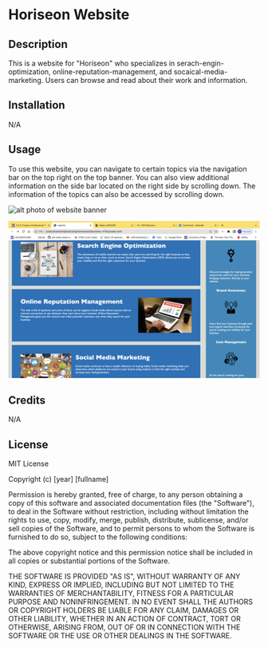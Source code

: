 # Horiseon Website

## Description

This is a website for "Horiseon" who specializes in serach-engin-optimization, online-reputation-management, and socaical-media-marketing. Users can browse and read about their work and information.

## Installation

N/A

## Usage   

To use this website, you can navigate to certain topics via the navigation bar on the top right on the top banner. You can also view additional information on the side bar located on the right side by scrolling down. The information of the topics can also be accessed by scrolling down.

![alt photo of website banner](assets/photo-readme/banner.png)

![alt photo of website main content](assets/photo-readme/main-content.png)

## Credits
N/A

## License

MIT License

Copyright (c) [year] [fullname]

Permission is hereby granted, free of charge, to any person obtaining a copy
of this software and associated documentation files (the "Software"), to deal
in the Software without restriction, including without limitation the rights
to use, copy, modify, merge, publish, distribute, sublicense, and/or sell
copies of the Software, and to permit persons to whom the Software is
furnished to do so, subject to the following conditions:

The above copyright notice and this permission notice shall be included in all
copies or substantial portions of the Software.

THE SOFTWARE IS PROVIDED "AS IS", WITHOUT WARRANTY OF ANY KIND, EXPRESS OR
IMPLIED, INCLUDING BUT NOT LIMITED TO THE WARRANTIES OF MERCHANTABILITY,
FITNESS FOR A PARTICULAR PURPOSE AND NONINFRINGEMENT. IN NO EVENT SHALL THE
AUTHORS OR COPYRIGHT HOLDERS BE LIABLE FOR ANY CLAIM, DAMAGES OR OTHER
LIABILITY, WHETHER IN AN ACTION OF CONTRACT, TORT OR OTHERWISE, ARISING FROM,
OUT OF OR IN CONNECTION WITH THE SOFTWARE OR THE USE OR OTHER DEALINGS IN THE
SOFTWARE.